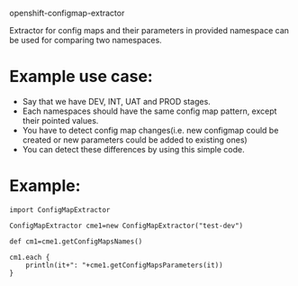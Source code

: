 openshift-configmap-extractor

Extractor for config maps and their parameters in provided namespace can be used for comparing two namespaces.

# Example use case:
  - Say that we have DEV, INT, UAT and PROD stages.
  - Each namespaces should have the same config map pattern, except their pointed values.
  - You have to detect config map changes(i.e. new configmap could be created or new parameters could be added to existing ones)
  - You can detect these differences by using this simple code.

# Example:
  ```
  import ConfigMapExtractor

  ConfigMapExtractor cme1=new ConfigMapExtractor("test-dev")

  def cm1=cme1.getConfigMapsNames()

  cm1.each {
      println(it+": "+cme1.getConfigMapsParameters(it))
  }
  ```
